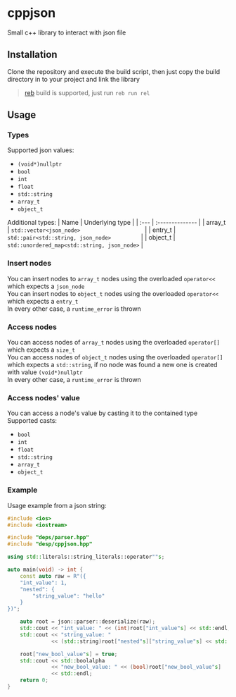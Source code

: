 # cppjson
Small c++ library to interact with json file

## Installation
Clone the repository and execute the build script, then just copy the build directory in to your
project and link the library

> [reb](https://github.com/CodeGiorgino/reb) build is supported, just run `reb run rel`

## Usage
### Types
Supported json values:
- `(void*)nullptr`
- `bool          `
- `int           `
- `float         `
- `std::string   `
- `array_t       `
- `object_t      `

Additional types:
| Name | Underlying type |
| :--- | :-------------- |
| array_t  | `std::vector<json_node>                    ` |
| entry_t  | `std::pair<std::string, json_node>         ` |
| object_t | `std::unordered_map<std::string, json_node>` |

### Insert nodes
You can insert nodes to `array_t` nodes using the overloaded `operator<<` which expects a `json_node` \
You can insert nodes to `object_t` nodes using the overloaded `operator<<` which expects a `entry_t` \
In every other case, a `runtime_error` is thrown

### Access nodes
You can access nodes of `array_t` nodes using the overloaded `operator[]` which expects a `size_t` \
You can access nodes of `object_t` nodes using the overloaded `operator[]` which expects a `std::string`,
if no node was found a new one is created with value `(void*)nullptr` \
In every other case, a `runtime_error` is thrown

### Access nodes' value
You can access a node's value by casting it to the contained type \
Supported casts:
- `bool       `
- `int        ` 
- `float      `
- `std::string`
- `array_t    `
- `object_t   ` 


### Example
Usage example from a json string:
```c++
#include <ios>
#include <iostream>

#include "deps/parser.hpp"
#include "desp/cppjson.hpp"

using std::literals::string_literals::operator""s;

auto main(void) -> int {
    const auto raw = R"({
    "int_value": 1,
    "nested": {
        "string_value": "hello"
    }
})";

    auto root = json::parser::deserialize(raw);
    std::cout << "int_value: " << (int)root["int_value"s] << std::endl;
    std::cout << "string_value: "
              << (std::string)root["nested"s]["string_value"s] << std::endl;

    root["new_bool_value"s] = true;
    std::cout << std::boolalpha
              << "new_bool_value: " << (bool)root["new_bool_value"s]
              << std::endl;
    return 0;
}
```
